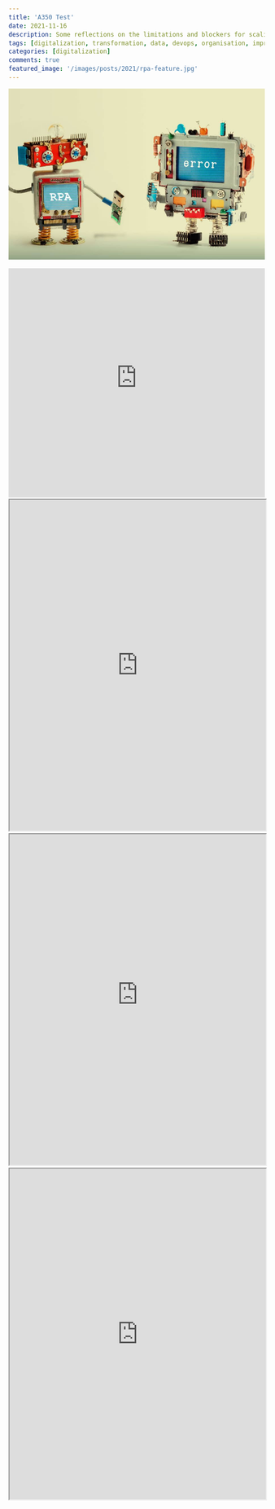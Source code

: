 ```yaml
---
title: 'A350 Test'
date: 2021-11-16
description: Some reflections on the limitations and blockers for scaling RPA
tags: [digitalization, transformation, data, devops, organisation, improvement, speed, automation, rpa, uipath, api]
categories: [digitalization]
comments: true
featured_image: '/images/posts/2021/rpa-feature.jpg'
---
```


![](/images/posts/2021/rpa.jpg)

<iframe src="https://raw.githubusercontent.com/clintjb/A350-Tracking/main/flight_data_a350.html" height="450" width="100%" frameborder="0" scrolling="no" seamless="seamless"></iframe>

<iframe width=100%, height=650, src='https://githubusercontent.com/clintjb/A350-Tracking/main/flight_data_a350.html'></iframe>

<iframe width=100%, height=650, src='https://raw.githubusercontent.com/clintjb/A350-Tracking/main/flight_data_a350.html'></iframe>

<iframe width=100%, height=650, src='https://htmlpreview.github.io/?https://raw.githubusercontent.com/clintjb/A350-Tracking/main/flight_data_a350.html'></iframe>


<script>
window.onload=function(){ with (new XMLHttpRequest()) {
  onreadystatechange=cb; open('GET','https://raw.githubusercontent.com/clintjb/A350-Tracking/main/flight_data_a350.csv',true); responseType='text';send();
}}
function cb(){if(this.readyState===4)document.getElementById('A350')
                                             .innerHTML=tbl(this.responseText); }
function tbl(csv){ // do whatever is necessary to create your table here ...
 return csv.split('\n')
           .map(function(tr,i){return '<tr><td>'
                                     +tr.replace(/\t/g,'</td><td>')
                                     +'</td></tr>';})
           .join('\n'); }
</script>

<table id="A350"></table>
